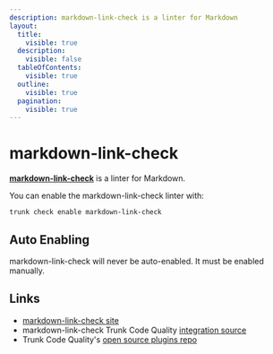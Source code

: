 ```yaml
---
description: markdown-link-check is a linter for Markdown
layout:
  title:
    visible: true
  description:
    visible: false
  tableOfContents:
    visible: true
  outline:
    visible: true
  pagination:
    visible: true
---
```


# markdown-link-check

[**markdown-link-check**](https://github.com/tcort/markdown-link-check#readme) is a linter for Markdown.

You can enable the markdown-link-check linter with:

```shell
trunk check enable markdown-link-check
```

## Auto Enabling

markdown-link-check will never be auto-enabled. It must be enabled manually.

## Links

* [markdown-link-check site](https://github.com/tcort/markdown-link-check#readme)
* markdown-link-check Trunk Code Quality [integration source](https://github.com/trunk-io/plugins/tree/main/linters/markdown-link-check)
* Trunk Code Quality's [open source plugins repo](https://github.com/trunk-io/plugins/tree/main)
